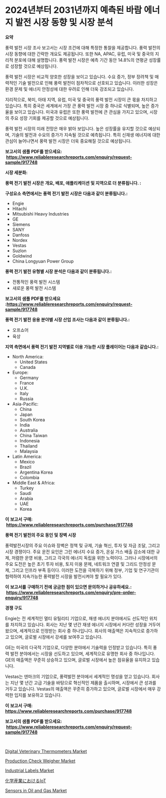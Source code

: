 <p><h1>2024년부터 2031년까지 예측된 바람 에너지 발전 시장 동향 및 시장 분석</h1></p><p><strong>요약</strong></p>
<p><p>풍력 발전 시장 조사 보고서는 시장 조건에 대해 특정한 통찰을 제공합니다. 풍력 발전의 시장 동향에 대한 간략한 개요도 제공됩니다. 또한 NA, APAC, 유럽, 미국 및 중국의 지리적 분포에 대해 설명합니다. 풍력 발전 시장은 예측 기간 동안 14.8%의 연평균 성장률로 성장할 것으로 예상됩니다.</p><p>풍력 발전 시장은 비교적 양호한 성장을 보이고 있습니다. 수요 증가, 정부 장려책 및 매력적인 기술 발전으로 인해 풍력 발전이 점차적으로 선호되고 있습니다. 이러한 성장은 환경 문제 및 에너지 안정성에 대한 우려로 인해 더욱 강조되고 있습니다.</p><p>지리적으로, 북미, 아태 지역, 유럽, 미국 및 중국의 풍력 발전 시장이 큰 몫을 차지하고 있습니다. 특히 중국은 세계에서 가장 큰 풍력 발전 시장 중 하나로 식별되며, 높은 증가율을 보이고 있습니다. 미국과 유럽은 또한 풍력 발전에 큰 관심을 가지고 있으며, 시장의 주요 성장 기회를 제공할 것으로 예상됩니다.</p><p>풍력 발전 시장의 미래 전망은 매우 밝아 보입니다. 높은 성장률을 유지할 것으로 예상되며, 기술의 발전과 수요의 증가가 지속될 것으로 예측됩니다. 특히 신재생 에너지에 대한 관심이 늘어나면서 풍력 발전 시장은 더욱 중요해질 것으로 예상됩니다.</p></p>
<p><strong>보고서의 샘플 PDF를 받으세요: &nbsp;<a href="https://www.reliableresearchreports.com/enquiry/request-sample/917748">https://www.reliableresearchreports.com/enquiry/request-sample/917748</a></strong></p>
<p><strong>시장 세분화:</strong></p>
<p><strong> 풍력 전기 발전 시장은 개요, 배포, 애플리케이션 및 지역으로 더 분류됩니다. :</strong></p>
<p><strong>구성요소 측면에서는 풍력 전기 발전 시장은 다음과 같이 분류됩니다.:</strong></p>
<p><ul><li>Engie</li><li>Hitachi</li><li>Mitsubishi Heavy Industries</li><li>GE</li><li>Siemens</li><li>SANY</li><li>Danfoss</li><li>Nordex</li><li>Vestas</li><li>Suzlon</li><li>Goldwind</li><li>China Longyuan Power Group</li></ul></p>
<p><strong> 풍력 전기 발전 유형별 시장 분석은 다음과 같이 분류됩니다.:</strong></p>
<p><ul><li>전통적인 풍력 발전 시스템</li><li>새로운 풍력 발전 시스템</li></ul></p>
<p><strong>보고서의 샘플 PDF를 받으세요 :<a href="https://www.reliableresearchreports.com/enquiry/request-sample/917748">https://www.reliableresearchreports.com/enquiry/request-sample/917748</a></strong></p>
<p><strong> 풍력 전기 발전 응용 분야별 시장 산업 조사는 다음과 같이 분류됩니다.:</strong></p>
<p><ul><li>오프쇼어</li><li>육상</li></ul></p>
<p><strong>지역 측면에서 풍력 전기 발전 지역별로 이용 가능한 시장 플레이어는 다음과 같습니다.:</strong></p>
<p><ul>
    <li>
        North America:
        <ul>
            <li>United States</li>
            <li>Canada</li>
        </ul>
    </li>
    <li>
        Europe:
        <ul>
            <li>Germany</li>
            <li>France</li>
            <li>U.K.</li>
            <li>Italy</li>
            <li>Russia</li>
        </ul>
    </li>
    <li>
        Asia-Pacific:
        <ul>
            <li>China</li>
            <li>Japan</li>
            <li>South Korea</li>
            <li>India</li>
            <li>Australia</li>
            <li>China Taiwan</li>
            <li>Indonesia</li>
            <li>Thailand</li>
            <li>Malaysia</li>
        </ul>
    </li>
    <li>
        Latin America:
        <ul>
            <li>Mexico</li>
            <li>Brazil</li>
            <li>Argentina Korea</li>
            <li>Colombia</li>
        </ul>
    </li>
    <li>
        Middle East & Africa:
        <ul>
            <li>Turkey</li>
            <li>Saudi</li>
            <li>Arabia</li>
            <li>UAE</li>
            <li>Korea</li>
        </ul>
    </li>
    </ul></p>
<p><strong>이 보고서 구매: &nbsp;<a href="https://www.reliableresearchreports.com/purchase/917748">https://www.reliableresearchreports.com/purchase/917748</a></strong></p>
<p><strong>풍력 전기 발전의 주요 동인 및 장벽 시장</strong></p>
<p><p>풍력발전시장의 주요 이슈와 장벽은 정책 및 규제, 기술 혁신, 투자 및 자금 조달, 그리고 시장 경쟁이다. 주요 운전 요인은 그린 에너지 수요 증가, 온실 가스 배출 감소에 대한 규제, 저렴한 운영 비용, 그리고 각국의 에너지 독립을 위한 노력이다. 그러나 시장에서의 주요 도전은 높은 초기 투자 비용, 토지 이용 문제, 네트워크 연결 및 그리드 안정성 문제, 그리고 인프라 부족 등이다. 이러한 도전을 극복하기 위해 정부, 기업 및 연구기관이 협력하여 지속가능한 풍력발전 시장을 발전시켜야 할 필요가 있다.</p></p>
<p><strong>이 보고서를 구매하기 전에 궁금한 점이 있으면 문의하거나 공유하세요.: &nbsp;<a href="https://www.reliableresearchreports.com/enquiry/pre-order-enquiry/917748">https://www.reliableresearchreports.com/enquiry/pre-order-enquiry/917748</a></strong></p>
<p><strong>경쟁 구도</strong></p>
<p><p>Engie는 전 세계적인 멀티 유틸리티 기업으로, 재생 에너지 분야에서도 선도적인 위치를 차지하고 있습니다. 회사는 지난 몇 년간 재생 에너지 시장에서 커다란 성장을 거두어왔으며, 세계적으로 인정받는 회사 중 하나입니다. 회사의 매출액은 지속적으로 증가하고 있으며, 글로벌 시장에서 강세를 보여주고 있습니다.</p><p>GE는 미국의 다국적 기업으로, 다양한 분야에서 기술력을 인정받고 있습니다. 특히 풍력 발전 분야에서는 시장을 선도하고 있으며, 세계적으로 유명한 회사 중 하나입니다. GE의 매출액은 꾸준히 상승하고 있으며, 글로벌 시장에서 높은 점유율을 유지하고 있습니다.</p><p>Vestas는 덴마크의 기업으로, 풍력발전 분야에서 세계적인 명성을 얻고 있습니다. 회사는 지난 몇 년간 고급 기술을 바탕으로 혁신적인 제품을 출시하며, 시장에서 큰 성과를 거두고 있습니다. Vestas의 매출액은 꾸준히 증가하고 있으며, 글로벌 시장에서 매우 강력한 입지를 보유하고 있습니다.</p></p>
<p><strong>이 보고서 구매: &nbsp; <a href="https://www.reliableresearchreports.com/purchase/917748">https://www.reliableresearchreports.com/purchase/917748</a></strong></p>
<p><strong>보고서의 샘플 PDF를 받으세요: &nbsp;<a href="https://www.reliableresearchreports.com/enquiry/request-sample/917748">https://www.reliableresearchreports.com/enquiry/request-sample/917748</a></strong><strong></strong></p>
<p>&nbsp;</p>
<p><p><a href="https://metal-farmhouse-e95.notion.site/Digital-Veterinary-Thermometers-Market-A-Comprehensive-Report-of-its-Market-Share-Growth-Trends-2-1b5561e96a65498ca4857a9315bd94c6">Digital Veterinary Thermometers Market</a></p><p><a href="https://issuu.com/reportprime-2/docs/production-check-weigher-market-size-2030.pptx">Production Check Weigher Market</a></p><p><a href="https://view.publitas.com/reportprime-1/industrial-labels-market-size-share-trends-analysis-report-by-application-regional-outlook-competitive-strategies-and-segment-forecasts-2024-2031/">Industrial Labels Market</a></p><p><a href="https://medium.com/@yvettelesch/%E5%8C%96%E5%AD%A6%E7%94%A3%E6%A5%AD%E3%81%AB%E3%81%8A%E3%81%91%E3%82%8Biot%E3%81%AE%E5%B8%82%E5%A0%B4%E5%88%86%E6%9E%90-%E3%81%9D%E3%81%AEcagr-%E5%B8%82%E5%A0%B4%E3%82%BB%E3%82%B0%E3%83%A1%E3%83%B3%E3%83%86%E3%83%BC%E3%82%B7%E3%83%A7%E3%83%B3-%E3%81%8A%E3%82%88%E3%81%B3%E3%82%B0%E3%83%AD%E3%83%BC%E3%83%90%E3%83%AB%E6%A5%AD%E7%95%8C%E6%A6%82%E8%A6%81-e6fa394f9917">化学産業におけるIoT</a></p><p><a href="https://view.publitas.com/reportprime-1/sensors-in-oil-and-gas-market-analysis-and-market-size-global-industry-overview-market-segmentation-and-forecast-2024-to-2031/">Sensors in Oil and Gas Market</a></p></p>